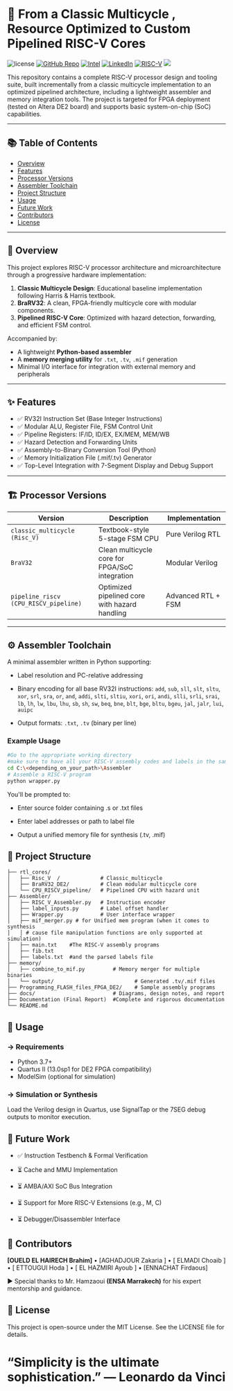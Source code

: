 # 🧠 From a Classic Multicycle , Resource Optimized to Custom Pipelined RISC-V Cores
![license](https://img.shields.io/badge/license-MIT-purple)
[![GitHub Repo](https://img.shields.io/badge/GitHub-Repo-181717?style=flat&logo=github&logoColor=white)](https://github.com/BrahimOeh?tab=repositories)        [![Intel](https://img.shields.io/badge/Altera_DE2_FPGA-Intel-blue?style=flat&logo=intel&logoColor=white&logoSize=auto)](https://www.terasic.com.tw/cgi-bin/page/archive.pl?Language=English&CategoryNo=53&No=30&PartNo=1#contents)
[![LinkedIn](https://custom-icon-badges.demolab.com/badge/LinkedIn-0A66C2?logo=linkedin-white&logoColor=fff)](https://www.linkedin.com/in/brahimoeh) [![RISC-V](https://img.shields.io/badge/RISC--V-Open%20ISA-blueviolet?style=flat)](https://riscv.org)
![](https://upload.wikimedia.org/wikipedia/commons/thumb/9/9a/RISC-V-logo.svg/1920px-RISC-V-logo.svg.png)

This repository contains a complete RISC-V processor design and tooling suite, built incrementally from a classic multicycle implementation to an optimized pipelined architecture, including a lightweight assembler and memory integration tools. The project is targeted for FPGA deployment (tested on Altera DE2 board) and supports basic system-on-chip (SoC) capabilities.


---
## 📚 Table of Contents
- [Overview](#-overview)
- [Features](#-features)
- [Processor Versions](#%EF%B8%8F-processor-versions)
- [Assembler Toolchain](#%EF%B8%8F-assembler-toolchain)
- [Project Structure](#-project-structure)
- [Usage](#-usage)
- [Future Work](#-future-work)
- [Contributors](#-contributors)
- [License](#-license)

---

## 🧩 Overview

This project explores RISC-V processor architecture and microarchitecture through a progressive hardware implementation:

1. **Classic Multicycle Design**: Educational baseline implementation following Harris & Harris textbook.
2. **BraRV32**: A clean, FPGA-friendly multicycle core with modular components.
3. **Pipelined RISC-V Core**: Optimized with hazard detection, forwarding, and efficient FSM control.

Accompanied by:
- A lightweight **Python-based assembler**
- A **memory merging utility** for `.txt`, `.tv`, `.mif` generation
- Minimal I/O interface for integration with external memory and peripherals

---

## ✨ Features

- ✅ RV32I Instruction Set (Base Integer Instructions)
- ✅ Modular ALU, Register File, FSM Control Unit
- ✅ Pipeline Registers: IF/ID, ID/EX, EX/MEM, MEM/WB
- ✅ Hazard Detection and Forwarding Units
- ✅ Assembly-to-Binary Conversion Tool (Python)
- ✅ Memory Initialization File (.mif/.tv) Generator
- ✅ Top-Level Integration with 7-Segment Display and Debug Support

---

## 🏗️ Processor Versions

| Version         | Description                                  | Implementation        |
|----------------|----------------------------------------------|------------------------|
| `classic_multicycle (Risc_V)` | Textbook-style 5-stage FSM CPU             | Pure Verilog RTL       |
| `BraV32`       | Clean multicycle core for FPGA/SoC integration | Modular Verilog        |
| `pipeline_riscv (CPU_RISCV_pipeline)`| Optimized pipelined core with hazard handling | Advanced RTL + FSM     |

---

## ⚙️ Assembler Toolchain

A minimal assembler written in Python supporting:
- Label resolution and PC-relative addressing
- Binary encoding for all base RV32I instructions: 
`add`, `sub`, `sll`, `slt`, `sltu`, `xor`, `srl`, `sra`, `or`, `and`, `addi`, `slti`, `sltiu`, `xori`, `ori`, `andi`, `slli`, `srli`, `srai`, `lb`, `lh`, `lw`, `lbu`, `lhu`, `sb`, `sh`, `sw`, `beq`, `bne`, `blt`, `bge`, `bltu`, `bgeu`, `jal`, `jalr`, `lui`, `auipc`

- Output formats: `.txt`, `.tv` (binary per line)

### Example Usage

```bash
#Go to the appropriate working directory
#make sure to have all your RISC-V assembly codes and labels in the same folder (more on this on chapter 7 of the documentation)
cd C:\<depending_on_your_path>\Assembler
# Assemble a RISC-V program
python wrapper.py
```
You'll be prompted to:

- Enter source folder containing .s or .txt files

- Enter label addresses or path to label file

- Output a unified memory file for synthesis (.tv, .mif)

## 📁 Project Structure
```pgsql
├── rtl_cores/
│   ├── Risc_V  /             # Classic_multicycle
│   ├── BraRV32_DE2/          # Clean modular multicycle core
│   └── CPU_RISCV_pipeline/   # Pipelined CPU with hazard unit
├── Assembler/
│   ├── RISC_V_Assembler.py   # Instruction encoder
│   ├── label_inputs.py       # Label offset handler
│   ├── Wrapper.py            # User interface wrapper
│   ├── mif_merger.py # for Unified mem program (when it comes to synthesis 
│   │ # cause file manipulation functions are only supported at simulation)
│   ├── main.txt    #The RISC-V assembly programs
│   ├── fib.txt
│   ├── labels.txt  #and the parsed labels file
├── memory/
│   ├── combine_to_mif.py         # Memory merger for multiple binaries
│   └── output/                      	 # Generated .tv/.mif files
├── Programming_FLASH_files_FPGA_DE2/    # Sample assembly programs
├── docs/                         # Diagrams, design notes, and report
├── Documentation (Final Report)  #Complete and rigorous documentation
└── README.md
```
## 🚀 Usage
### → Requirements
- Python 3.7+
- Quartus II (13.0sp1 for DE2 FPGA compatibility)
- ModelSim (optional for simulation)

### → Simulation or Synthesis
Load the Verilog design in Quartus, use SignalTap or the 7SEG debug outputs to monitor execution.

## 🔭 Future Work
- ✅ Instruction Testbench & Formal Verification

- ⏳ Cache and MMU Implementation

- ⏳ AMBA/AXI SoC Bus Integration

- ⏳ Support for More RISC-V Extensions (e.g., M, C)

- ⏳ Debugger/Disassembler Interface


## 👥 Contributors
**[OUELD EL HAIRECH Brahim]**
• [AGHADJOUR Zakaria ] 
• [ ELMADI  Choaib ] 
• [ ETTOUGUI  Hoda ]
• [ EL HAZMIRI  Ayoub ]
• [ENNACHAT  Firdaous]

► Special thanks to Mr. Hamzaoui  **(ENSA Marrakech)** for his expert mentorship and guidance.

## 📜 License
This project is open-source under the MIT License. See the LICENSE file for details.

# “Simplicity is the ultimate sophistication.” — Leonardo da Vinci

